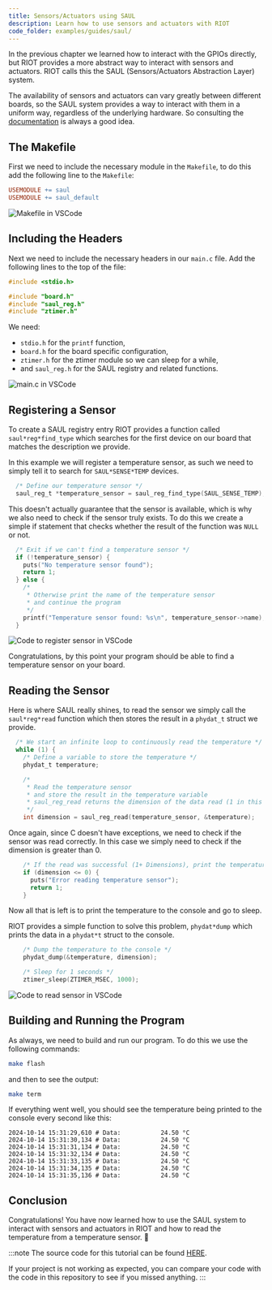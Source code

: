 ```yaml
---
title: Sensors/Actuators using SAUL
description: Learn how to use sensors and actuators with RIOT
code_folder: examples/guides/saul/
---
```


In the previous chapter we learned how to interact with the GPIOs directly,
but RIOT provides a more abstract way to interact with sensors and actuators.
RIOT calls this the SAUL (Sensors/Actuators Abstraction Layer) system.

The availability of sensors and actuators can vary greatly between different boards,
so the SAUL system provides a way to interact with them in a uniform way,
regardless of the underlying hardware.
So consulting the [documentation](https://doc.riot-os.org/group__drivers__saul.html)
is always a good idea.

## The Makefile

First we need to include the necessary module in the `Makefile`, to do this
add the following line to the `Makefile`:

```makefile
USEMODULE += saul
USEMODULE += saul_default
```

![Makefile in VSCode](img/saul/01_makefile.png)

## Including the Headers

Next we need to include the necessary headers in our `main.c` file.
Add the following lines to the top of the file:

```c
#include <stdio.h>

#include "board.h"
#include "saul_reg.h"
#include "ztimer.h"
```

We need:
- `stdio.h` for the `printf` function,
- `board.h` for the board specific configuration,
- `ztimer.h` for the ztimer module so we can sleep for a while,
- and `saul_reg.h` for the SAUL registry and related functions.


![main.c in VSCode](img/saul/02*main*c.png)

## Registering a Sensor

To create a SAUL registry entry RIOT provides a function called `saul*reg*find_type`
which searches for the first device on our board that matches the description we provide.

In this example we will register a temperature sensor, as such we need to simply tell it to
search for `SAUL*SENSE*TEMP` devices.

```c
  /* Define our temperature sensor */
  saul_reg_t *temperature_sensor = saul_reg_find_type(SAUL_SENSE_TEMP);
```

This doesn't actually guarantee that the sensor is available, which is why we also need to
check if the sensor truly exists. To do this we create a simple if statement that checks
whether the result of the function was `NULL` or not.

```c
  /* Exit if we can't find a temperature sensor */
  if (!temperature_sensor) {
    puts("No temperature sensor found");
    return 1;
  } else {
    /*
     * Otherwise print the name of the temperature sensor
     * and continue the program
     */
    printf("Temperature sensor found: %s\n", temperature_sensor->name);
  }
```

![Code to register sensor in VSCode](img/saul/03_register.png)

Congratulations, by this point your program should be able to find
a temperature sensor on your board.

## Reading the Sensor

Here is where SAUL really shines,
to read the sensor we simply call the `saul*reg*read` function
which then stores the result in a `phydat_t` struct we provide.

```c
  /* We start an infinite loop to continuously read the temperature */
  while (1) {
    /* Define a variable to store the temperature */
    phydat_t temperature;

    /*
     * Read the temperature sensor
     * and store the result in the temperature variable
     * saul_reg_read returns the dimension of the data read (1 in this case)
     */
    int dimension = saul_reg_read(temperature_sensor, &temperature);
```

Once again, since C doesn't have exceptions,
we need to check if the sensor was read correctly.
In this case we simply need to check if the dimension is greater than 0.

```c
    /* If the read was successful (1+ Dimensions), print the temperature */
    if (dimension <= 0) {
      puts("Error reading temperature sensor");
      return 1;
    }
```

Now all that is left is to print the temperature to the console and go to sleep.

RIOT provides a simple function to solve this problem,
`phydat*dump` which prints the data in a `phydat*t` struct to the console.

```c
    /* Dump the temperature to the console */
    phydat_dump(&temperature, dimension);

    /* Sleep for 1 seconds */
    ztimer_sleep(ZTIMER_MSEC, 1000);
```

![Code to read sensor in VSCode](img/saul/04_read.png)

## Building and Running the Program

As always, we need to build and run our program.
To do this we use the following commands:

```bash
make flash
```

and then to see the output:

```bash
make term
```

If everything went well,
you should see the temperature being printed to the console every second like this:

```log
2024-10-14 15:31:29,610 # Data:           24.50 °C
2024-10-14 15:31:30,134 # Data:           24.50 °C
2024-10-14 15:31:31,134 # Data:           24.50 °C
2024-10-14 15:31:32,134 # Data:           24.50 °C
2024-10-14 15:31:33,135 # Data:           24.50 °C
2024-10-14 15:31:34,135 # Data:           24.50 °C
2024-10-14 15:31:35,136 # Data:           24.50 °C
```

## Conclusion

Congratulations! You have now learned how to use the SAUL system
to interact with sensors and actuators in RIOT
and how to read the temperature from a temperature sensor. 🎉

:::note
The source code for this tutorial can be found
[HERE](https://github.com/RIOT-OS/RIOT/tree/master/examples/guides/saul).

If your project is not working as expected, you can compare your code
with the code in this repository to see if you missed anything.
:::
